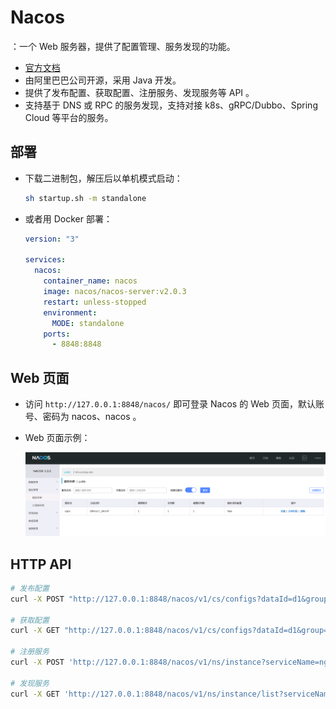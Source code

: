 # Nacos

：一个 Web 服务器，提供了配置管理、服务发现的功能。
- [官方文档](https://nacos.io/zh-cn/docs/quick-start.html)
- 由阿里巴巴公司开源，采用 Java 开发。
- 提供了发布配置、获取配置、注册服务、发现服务等 API 。
- 支持基于 DNS 或 RPC 的服务发现，支持对接 k8s、gRPC/Dubbo、Spring Cloud 等平台的服务。

## 部署

- 下载二进制包，解压后以单机模式启动：
  ```sh
  sh startup.sh -m standalone
  ```

- 或者用 Docker 部署：
  ```yml
  version: "3"

  services:
    nacos:
      container_name: nacos
      image: nacos/nacos-server:v2.0.3
      restart: unless-stopped
      environment:
        MODE: standalone
      ports:
        - 8848:8848
  ```

## Web 页面

- 访问 `http://127.0.0.1:8848/nacos/` 即可登录 Nacos 的 Web 页面，默认账号、密码为 nacos、nacos 。
- Web 页面示例：

  ![](./Nacos.png)


## HTTP API

```sh
# 发布配置
curl -X POST "http://127.0.0.1:8848/nacos/v1/cs/configs?dataId=d1&group=test&content=HelloWorld"

# 获取配置
curl -X GET "http://127.0.0.1:8848/nacos/v1/cs/configs?dataId=d1&group=test"

# 注册服务
curl -X POST 'http://127.0.0.1:8848/nacos/v1/ns/instance?serviceName=nginx&ip=10.0.0.1&port=80'

# 发现服务
curl -X GET 'http://127.0.0.1:8848/nacos/v1/ns/instance/list?serviceName=nginx'
```
